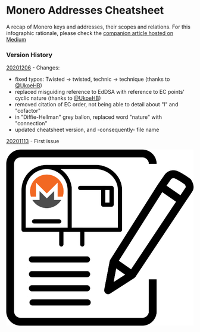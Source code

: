 # Monero Addresses Cheatsheet

A recap of Monero keys and addresses, their scopes and relations. For this infographic rationale, please check the [companion article hosted on Medium](https://medium.com/@baro77/4ce51df7daa5?source=friends_link&sk=ca0b7dc102333842816ef510f4ad4eb2)  

### Version History

[20201206](https://github.com/baro77/MoneroAddressesCS/blob/main/MoneroAddressesCheatsheet20201206.pdf) - Changes:
- fixed typos: Twisted -> twisted, technic -> technique (thanks to [@UkoeHB](https://github.com/UkoeHB))
- replaced misguiding reference to EdDSA with reference to EC points' cyclic nature (thanks to [@UkoeHB](https://github.com/UkoeHB))
- removed citation of EC order, not being able to detail about "l" and "cofactor"
- in "Diffie-Hellman" grey ballon, replaced word "nature" with "connection"
- updated cheatsheet version, and -consequently- file name

[20201113](https://github.com/baro77/MoneroAddressesCS/blob/main/MoneroAddressesCheatsheet20201113.pdf) - First issue
  
![Monero PO BOX Notepad](featured2.png)
